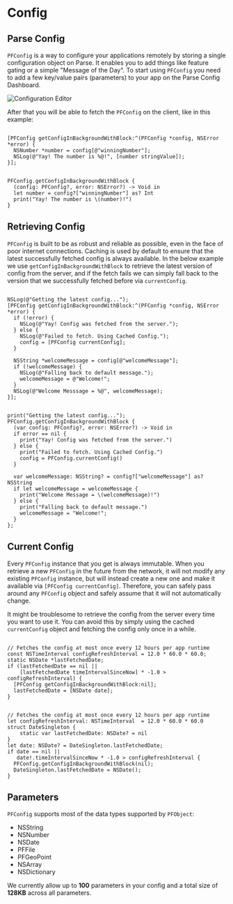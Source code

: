 # Config

## Parse Config

`PFConfig` is a way to configure your applications remotely by storing a single configuration object on Parse. It enables you to add things like feature gating or a simple "Message of the Day". To start using `PFConfig` you need to add a few key/value pairs (parameters) to your app on the Parse Config Dashboard.

<img alt="Configuration Editor" data-echo="{{ '/assets/images/config_editor.png' | prepend: site.baseurl }}"/>

After that you will be able to fetch the `PFConfig` on the client, like in this example:

<pre><code class="objectivec">
[PFConfig getConfigInBackgroundWithBlock:^(PFConfig *config, NSError *error) {
  NSNumber *number = config[@"winningNumber"];
  NSLog(@"Yay! The number is %@!", [number stringValue]);
}];
</code></pre>
<pre><code class="swift">
PFConfig.getConfigInBackgroundWithBlock {
  (config: PFConfig?, error: NSError?) -> Void in
  let number = config?["winningNumber"] as? Int
  print("Yay! The number is \(number)!")
}
</code></pre>

## Retrieving Config

`PFConfig` is built to be as robust and reliable as possible, even in the face of poor internet connections. Caching is used by default to ensure that the latest successfully fetched config is always available. In the below example we use `getConfigInBackgroundWithBlock` to retrieve the latest version of config from the server, and if the fetch fails we can simply fall back to the version that we successfully fetched before via `currentConfig`.

<pre><code class="objectivec">
NSLog(@"Getting the latest config...");
[PFConfig getConfigInBackgroundWithBlock:^(PFConfig *config, NSError *error) {
  if (!error) {
    NSLog(@"Yay! Config was fetched from the server.");
  } else {
    NSLog(@"Failed to fetch. Using Cached Config.");
    config = [PFConfig currentConfig];
  }

  NSString *welcomeMessage = config[@"welcomeMessage"];
  if (!welcomeMessage) {
    NSLog(@"Falling back to default message.");
    welcomeMessage = @"Welcome!";
  }
  NSLog(@"Welcome Messsage = %@", welcomeMessage);
}];
</code></pre>
<pre><code class="swift">
print("Getting the latest config...");
PFConfig.getConfigInBackgroundWithBlock {
  (var config: PFConfig?, error: NSError?) -> Void in
  if error == nil {
    print("Yay! Config was fetched from the server.")
  } else {
    print("Failed to fetch. Using Cached Config.")
    config = PFConfig.currentConfig()
  }

  var welcomeMessage: NSString? = config?["welcomeMessage"] as? NSString
  if let welcomeMessage = welcomeMessage {
    print("Welcome Message = \(welcomeMessage)!")
  } else {
    print("Falling back to default message.")
    welcomeMessage = "Welcome!";
  }
};
</code></pre>

## Current Config

Every `PFConfig` instance that you get is always immutable. When you retrieve a new `PFConfig` in the future from the network, it will not modify any existing `PFConfig` instance, but will instead create a new one and make it available via `[PFConfig currentConfig]`. Therefore, you can safely pass around any `PFConfig` object and safely assume that it will not automatically change.

It might be troublesome to retrieve the config from the server every time you want to use it. You can avoid this by simply using the cached `currentConfig` object and fetching the config only once in a while.

<pre><code class="objectivec">
// Fetches the config at most once every 12 hours per app runtime
const NSTimeInterval configRefreshInterval = 12.0 * 60.0 * 60.0;
static NSDate *lastFetchedDate;
if (lastFetchedDate == nil ||
    [lastFetchedDate timeIntervalSinceNow] * -1.0 > configRefreshInterval) {
  [PFConfig getConfigInBackgroundWithBlock:nil];
  lastFetchedDate = [NSDate date];
}
</code></pre>
<pre><code class="swift">
// Fetches the config at most once every 12 hours per app runtime
let configRefreshInterval: NSTimeInterval  = 12.0 * 60.0 * 60.0
struct DateSingleton {
    static var lastFetchedDate: NSDate? = nil
}
let date: NSDate? = DateSingleton.lastFetchedDate;
if date == nil ||
   date!.timeIntervalSinceNow * -1.0 > configRefreshInterval {
  PFConfig.getConfigInBackgroundWithBlock(nil);
  DateSingleton.lastFetchedDate = NSDate();
}
</code></pre>


## Parameters

`PFConfig`  supports most of the data types supported by `PFObject`:

*   NSString
*   NSNumber
*   NSDate
*   PFFile
*   PFGeoPoint
*   NSArray
*   NSDictionary

We currently allow up to **100** parameters in your config and a total size of **128KB** across all parameters.
